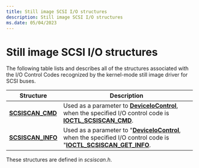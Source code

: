 ```yaml
---
title: Still image SCSI I/O structures
description: Still image SCSI I/O structures
ms.date: 05/04/2023
---
```


# Still image SCSI I/O structures

The following table lists and describes all of the structures associated with the I/O Control Codes recognized by the kernel-mode still image driver for SCSI buses.

| Structure | Description |
|--|--|
| [**SCSISCAN_CMD**](/windows-hardware/drivers/ddi/scsiscan/ns-scsiscan-_scsiscan_cmd) | Used as a parameter to [**DeviceIoControl**](/windows/win32/api/ioapiset/nf-ioapiset-deviceiocontrol), when the specified I/O control code is [**IOCTL_SCSISCAN_CMD**](/windows-hardware/drivers/ddi/scsiscan/ni-scsiscan-ioctl_scsiscan_cmd). |
| [**SCSISCAN_INFO**](/windows-hardware/drivers/ddi/scsiscan/ns-scsiscan-_scsiscan_info) | Used as a parameter to "[**DeviceIoControl**](/windows/win32/api/ioapiset/nf-ioapiset-deviceiocontrol), when the specified I/O control code is "[**IOCTL_SCSISCAN_GET_INFO**](/windows-hardware/drivers/ddi/scsiscan/ni-scsiscan-ioctl_scsiscan_get_info). |

These structures are defined in *scsiscan.h*.
